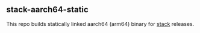 ## stack-aarch64-static

This repo builds statically linked aarch64 (arm64) binary for [stack](https://github.com/commercialhaskell/stack/) releases.
